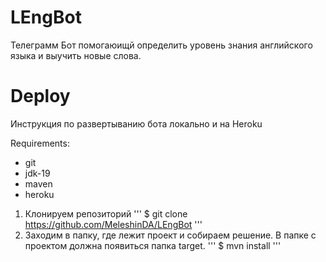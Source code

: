 # LEngBot
Телеграмм Бот помогаюищй определить уровень знания английского языка и выучить новые слова.
# Deploy
Инструкция по развертыванию бота локально и на Heroku

Requirements:
* git
* jdk-19
* maven
* heroku
1. Клонируем репозиторий 
'''
$ git clone https://github.com/MeleshinDA/LEngBot
'''
2. Заходим в папку, где лежит проект и собираем решение. В папке с проектом должна появиться папка target.
'''
$ mvn install
'''
